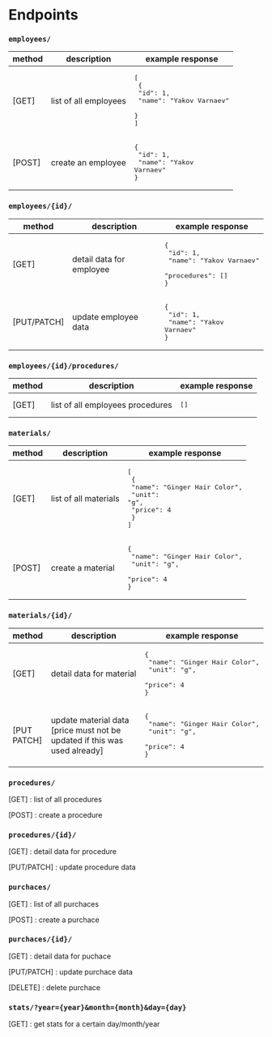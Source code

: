 # Endpoints

### `employees/`

| method |     description      | example response |
|--------|-----------------------|------------------|
| [GET]  | list of all employees | <pre>[<br />  {<br />    "id": 1,<br />    "name": "Yakov Varnaev"<br />  }<br />]</pre>|
| [POST] | create an employee | <pre>{<br />  "id": 1,<br />  "name": "Yakov Varnaev"<br />}</pre> |

### `employees/{id}/`

| method |     description       | example response |
|--------|-----------------------|------------------|
| [GET] | detail data for employee | <pre>{<br />  "id": 1,<br />  "name": "Yakov Varnaev"<br />  "procedures": []<br />}</pre> |
| [PUT/PATCH] | update employee data | <pre>{<br />  "id": 1,<br />  "name": "Yakov Varnaev"<br />}</pre> |

### `employees/{id}/procedures/`

| method |     description       | example response |
|--------|-----------------------|------------------|
| [GET]  | list of all employees procedures | <pre>[]</pre> |

### `materials/`

| method |     description       | example response |
|--------|-----------------------|------------------|
| [GET]  | list of all materials | <pre>[<br />  {<br />    "name": "Ginger Hair Color",<br />    "unit": "g",<br />    "price": 4<br />  }<br />]</pre>
| [POST] | create a material | <pre>{<br />    "name": "Ginger Hair Color",<br />    "unit": "g",<br />    "price": 4<br />}</pre> |

### `materials/{id}/`

| method |     description       | example response |
|--------|-----------------------|------------------|
| [GET] | detail data for material | <pre>{<br />    "name": "Ginger Hair Color",<br />    "unit": "g",<br />    "price": 4<br />}</pre> |
| [PUT<br />PATCH] | update material data <br />[price must not be <br />updated if this was used already] | <pre>{<br />    "name": "Ginger Hair Color",<br />    "unit": "g",<br />    "price": 4<br />}</pre> |

### `procedures/`
[GET] : list of all procedures

[POST] : create a procedure

### `procedures/{id}/`
[GET] : detail data for procedure

[PUT/PATCH] : update procedure data

### `purchaces/`
[GET] : list of all purchaces

[POST] : create a purchace

### `purchaces/{id}/`
[GET] : detail data for puchace

[PUT/PATCH] : update purchace data

[DELETE] : delete purchace

### `stats/?year={year}&month={month}&day={day}`
[GET] : get stats for a certain day/month/year
